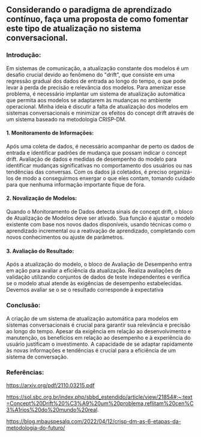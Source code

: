 ## Considerando o paradigma de aprendizado contínuo, faça uma proposta de como fomentar este tipo de atualização no sistema conversacional.

### Introdução:
Em sistemas de comunicação, a atualização constante dos modelos é um desafio crucial devido ao fenômeno do "drift", que consiste em uma regressão gradual dos dados de entrada ao longo do tempo, o que pode levar à perda de precisão e relevância dos modelos. Para amenizar esse problema, é necessário implantar um sistema de atualização automática que permita aos modelos se adaptarem às mudanças no ambiente operacional. Minha ideia é discutir a falta de atualização dos modelos em sistemas conversacionais e minimizar os efeitos do concept drift através de um sistema baseado na metodologia CRISP-DM.

#### 1. Monitoramento de Informações:
Após uma coleta de dados, é necessário acompanhar de perto os dados de entrada e identificar padrões de mudança que possam indicar o concept drift. Avaliação de dados e medidas de desempenho do modelo para identificar mudanças significativas no comportamento dos usuários ou nas tendências das conversas. Com os dados já coletados, é preciso organizá-los de modo a conseguirmos enxergar o que eles contam, tomando cuidado para que nenhuma informação importante fique de fora.

#### 2. Novalização de Modelos:
Quando o Monitoramento de Dados detecta sinais de concept drift, o bloco de Atualização de Modelos deve ser ativado. Sua função é ajustar o modelo existente com base nos novos dados disponíveis, usando técnicas como o aprendizado incremental ou a reativação de aprendizado, completando com novos conhecimentos ou ajuste de parâmetros.

#### 3. Avaliação do Resultado:
Após a atualização do modelo, o bloco de Avaliação de Desempenho entra em ação para avaliar a eficiência da atualização. Realiza avaliações de validação utilizando conjuntos de dados de teste independentes e verifica se o modelo atual atende às exigências de desempenho estabelecidas. Devemos avaliar se o se o resultado corresponde à expectativa

### Conclusão:
A criação de um sistema de atualização automática para modelos em sistemas conversacionais é crucial para garantir sua relevância e precisão ao longo do tempo. Apesar da exigência em relação ao desenvolvimento e manutenção, os benefícios em relação ao desempenho e à experiência do usuário justificam o investimento. A capacidade de se adaptar rapidamente às novas informações e tendências é crucial para a eficiência de um sistema de conversação.

### Referências:

https://arxiv.org/pdf/2110.03215.pdf

https://sol.sbc.org.br/index.php/sbbd_estendido/article/view/21854#:~:text=Concept%20Drift%20%C3%A9%20um%20problema,reflitam%20cen%C3%A1rios%20do%20mundo%20real.

https://blog.mbauspesalq.com/2022/04/12/crisp-dm-as-6-etapas-da-metodologia-do-futuro/